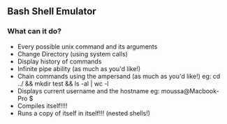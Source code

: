 ## Bash Shell Emulator

### What can it do?

-   Every possible unix command and its arguments
-   Change Directory (using system calls)
-   Display history of commands
-   Infinite pipe ability (as much as you'd like!)
-   Chain commands using the ampersand (as much as you'd like!) eg: cd ../ && mkdir test && ls -al | wc -l
-   Displays current username and the hostname eg: moussa@Macbook-Pro \$
-   Compiles itself!!!!
-   Runs a copy of itself in itself!!! (nested shells!)
